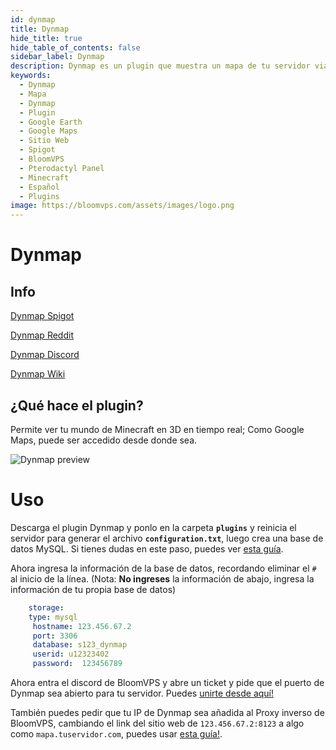 ```yaml
---
id: dynmap
title: Dynmap
hide_title: true
hide_table_of_contents: false
sidebar_label: Dynmap
description: Dynmap es un plugin que muestra un mapa de tu servidor via una página web, permitiendo a los jugadores ver tu mundo desde su navegador.
keywords:
  - Dynmap
  - Mapa
  - Dynmap
  - Plugin
  - Google Earth
  - Google Maps
  - Sitio Web
  - Spigot
  - BloomVPS
  - Pterodactyl Panel
  - Minecraft
  - Español
  - Plugins
image: https://bloomvps.com/assets/images/logo.png
---
```

# **Dynmap**

## Info

[Dynmap Spigot](https://www.spigotmc.org/resources/dynmap.274/)

[Dynmap Reddit](https://www.reddit.com/r/Dynmap/)

[Dynmap Discord](https://discord.gg/U9aXXUw)

[Dynmap Wiki](https://github.com/webbukkit/dynmap/wiki)

## ¿Qué hace el plugin?
Permite ver tu mundo de Minecraft en 3D en tiempo real; Como Google Maps, puede ser accedido desde donde sea.

![Dynmap preview](https://cdn.discordapp.com/attachments/716405933105872938/750877749954084875/unknown.png)

# Uso
Descarga el plugin Dynmap y ponlo en la carpeta **`plugins`** y reinicia el servidor para generar el archivo **`configuration.txt`**, luego crea una base de datos MySQL. Si tienes dudas en este paso, puedes ver [esta guía](https://docs.bloomvps.com/languages/spanish/basico/panel/databases).

Ahora ingresa la información de la base de datos, recordando eliminar el `#` al inicio de la línea.
(Nota: **No ingreses** la información de abajo, ingresa la información de tu propia base de datos)
```YAML
    storage: 
    type: mysql
     hostname: 123.456.67.2
     port: 3306
     database: s123_dynmap
     userid: u12323402
     password:  123456789
```
Ahora entra el discord de BloomVPS y abre un ticket y pide que el puerto de Dynmap sea abierto para tu servidor. Puedes [unirte desde aquí!](https://discord.com/invite/bloom)

También puedes pedir que tu IP de Dynmap sea añadida al Proxy inverso de BloomVPS, cambiando el link del sitio web de `123.456.67.2:8123` a algo como `mapa.tuservidor.com`, puedes usar [esta guía!](https://docs.bloomvps.com/languages/spanish/extras/reverse-proxy).


